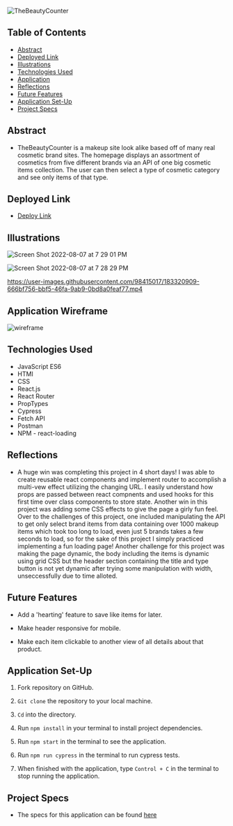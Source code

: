 ![TheBeautyCounter](https://user-images.githubusercontent.com/98415017/182946888-4a786015-61ff-4e70-8f3d-cf77c989bf5e.png)


## Table of Contents

- [Abstract](#abstract)
- [Deployed Link](#deployed-link)
- [Illustrations](#illustrations)
- [Technologies Used](#technologies-used)
- [Application](#application-wireframe)
- [Reflections](#reflections)
- [Future Features](#future-features)
- [Application Set-Up](#application-set-up)
- [Project Specs](#project-specs)

## Abstract

- TheBeautyCounter is a makeup site look alike based off of many real cosmetic brand sites. The homepage displays an assortment of cosmetics from five different brands via an API of one big cosmetic items collection. The user can then select a type of cosmetic category and see only items of that type. 

## Deployed Link

- [Deploy Link](https://the-beauty-counter.herokuapp.com/) 

## Illustrations

![Screen Shot 2022-08-07 at 7 29 01 PM](https://user-images.githubusercontent.com/98415017/183321242-bb9a00e2-9ff3-48a5-a3d9-1d55748d1ad7.png)

![Screen Shot 2022-08-07 at 7 28 29 PM](https://user-images.githubusercontent.com/98415017/183321208-2b2f22e9-1bf2-4fd2-8028-ecc0ef95cf81.png)


https://user-images.githubusercontent.com/98415017/183320909-666bf756-bbf5-46fa-9ab9-0bd8a0feaf77.mp4

## Application Wireframe 

![wireframe](https://user-images.githubusercontent.com/98415017/182947417-804c7b90-c272-4821-bd3e-e4815fc1ef18.png)

## Technologies Used

- JavaScript ES6
- HTMl
- CSS
- React.js
- React Router
- PropTypes
- Cypress
- Fetch API
- Postman
- NPM - react-loading

## Reflections

- A huge win was completing this project in 4 short days! I was able to create reusable react components and implement router to accomplish a multi-vew effect utilizing the changing URL. I easily understand how props are passed between react compnents and used hooks for this first time over class components to store state. Another win in this project was adding some CSS effects to give the page a girly fun feel. Over to the challenges of this project, one included manipulating the API to get only select brand items from data containing over 1000 makeup items which took too long to load, even just 5 brands takes a few seconds to load, so for the sake of this project I simply practiced implementing a fun loading page! Another challenge for this project was making the page dynamic, the body including the items is dynamic using grid CSS but the header section containing the title and type button is not yet dynamic after trying some manipulation with width, unseccessfully due to time alloted. 

## Future Features

- Add a 'hearting' feature to save like items for later.

- Make header responsive for mobile. 

- Make each item clickable to another view of all details about that product.

## Application Set-Up

1. Fork repository on GitHub.

2. `Git clone` the repository to your local machine.

4. `Cd` into the directory.

5. Run `npm install` in your terminal to install project dependencies.

6. Run `npm start` in the terminal to see the application. 

7. Run `npm run cypress` in the terminal  to run cypress tests. 

8. When finished with the application, type `Control + C` in the terminal to stop running the application. 

## Project Specs

- The specs for this application can be found 
[here](https://frontend.turing.edu/projects/module-3/showcase.html)
